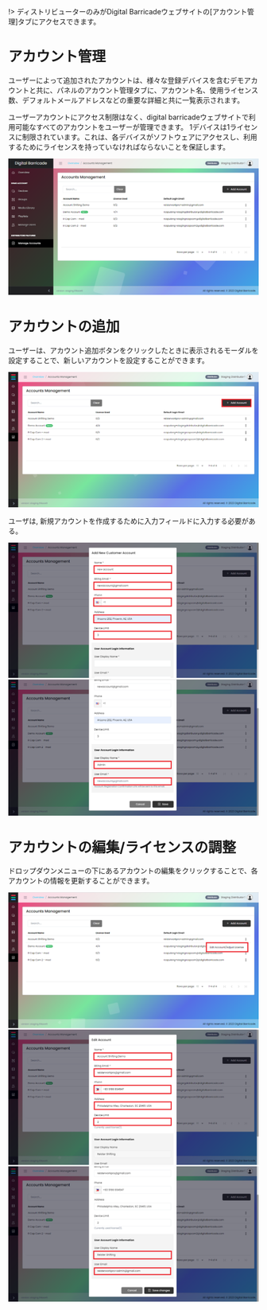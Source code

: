 !> ディストリビューターのみがDigital Barricadeウェブサイトの[アカウント管理]タブにアクセスできます。

# アカウント管理

<div class="description">

ユーザーによって追加されたアカウントは、様々な登録デバイスを含むデモアカウントと共に、パネルのアカウント管理タブに、アカウント名、使用ライセンス数、デフォルトメールアドレスなどの重要な詳細と共に一覧表示されます。

ユーザーアカウントにアクセス制限はなく、digital barricadeウェブサイトで利用可能なすべてのアカウントをユーザーが管理できます。
1デバイスは1ライセンスに制限されています。これは、各デバイスがソフトウェアにアクセスし、利用するためにライセンスを持っていなければならないことを保証します。

![screenshot](../images/manageAccounts/manageAccountsTab.png ":size=100%")

</div>

# アカウントの追加

<div class="description">

ユーザーは、アカウント追加ボタンをクリックしたときに表示されるモーダルを設定することで、新しいアカウントを設定することができます。

![screenshot](../images/manageAccounts/manageAccountsAdd.png ":size=100%")

ユーザは, 新規アカウントを作成するために入力フィールドに入力する必要がある。

![screenshot](../images/manageAccounts/manageAccountsAddModal.png ":size=100%")
![screenshot](../images/manageAccounts/manageAccountsAddModal2.png ":size=100%")

</div>

# アカウントの編集/ライセンスの調整

<div class="description">

ドロップダウンメニューの下にあるアカウントの編集をクリックすることで、各アカウントの情報を更新することができます。

![screenshot](../images/manageAccounts/manageAccountsEdit.png ":size=100%")
![screenshot](../images/manageAccounts/manageAccountsEditModal.png ":size=100%")
![screenshot](../images/manageAccounts/manageAccountsEditModal2.png ":size=100%")

</div>